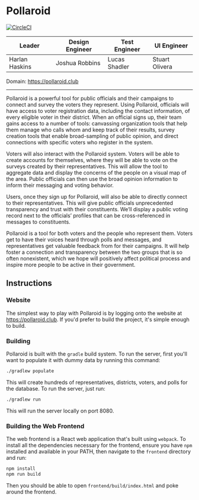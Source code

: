 # Pollaroid
[![CircleCI](https://circleci.com/gh/harlanhaskins/Pollaroid.svg?style=svg&circle-token=e813a3ac50a90a344f7601d537115f954efa34f6)](https://circleci.com/gh/harlanhaskins/Pollaroid)

| Leader | Design Engineer | Test Engineer | UI Engineer |
|--------|-----------------|---------------|-------------|
| Harlan Haskins | Joshua Robbins | Lucas Shadler | Stuart Olivera |

Domain: https://pollaroid.club

---

Pollaroid is a powerful tool for public officials and their campaigns to connect and survey the voters they represent. Using Pollaroid, officials will have access to voter registration data, including the contact information, of every eligible voter in their district. When an official signs up, their team gains access to a number of tools: canvassing organization tools that help them manage who calls whom and keep track of their results, survey creation tools that enable broad-sampling of public opinion, and direct connections with specific voters who register in the system.

Voters will also interact with the Pollaroid system. Voters will be able to create accounts for themselves, where they will be able to vote on the surveys created by their representatives. This will allow the tool to aggregate data and display the concerns of the people on a visual map of the area. Public officials can then use the broad opinion information to inform their messaging and voting behavior.

Users, once they sign up for Pollaroid, will also be able to directly connect to their representatives. This will give public officials unprecedented transparency and trust with their constituents. We’ll display a public voting record next to the officials’ profiles that can be cross-referenced in messages to constituents.

Pollaroid is a tool for both voters and the people who represent them. Voters get to have their voices heard through polls and messages, and representatives get valuable feedback from for their campaigns. It will help foster a connection and transparency between the two groups that is so often nonexistent, which we hope will positively affect political process and inspire more people to be active in their government.

## Instructions

### Website 

The simplest way to play with Pollaroid is by logging onto the website at
https://pollaroid.club. If you'd prefer to build the project, it's simple
enough to build.

### Building

Pollaroid is built with the `gradle` build system. To run the server, first
you'll want to populate it with dummy data by running this command:

```bash
./gradlew populate
```

This will create hundreds of representatives, districts, voters, and polls
for the database. To run the server, just run:

```bash
./gradlew run
```

This will run the server locally on port 8080.

### Building the Web Frontend

The web frontend is a React web application that's built using `webpack`. To
install all the dependencies necessary for the frontend, ensure you have `npm`
installed and available in your PATH, then navigate to the
`frontend` directory and run:

```bash
npm install
npm run build
```

Then you should be able to open `frontend/build/index.html` and poke around the
frontend.
